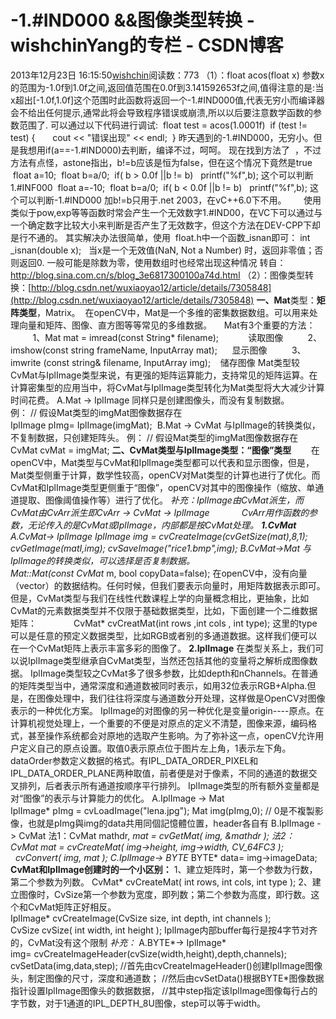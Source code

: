 # -1.#IND000  &&图像类型转换 - wishchinYang的专栏 - CSDN博客
2013年12月23日 16:15:50[wishchin](https://me.csdn.net/wishchin)阅读数：773
（1）：float acos(float x) 参数x的范围为-1.0f到1.0f之间,返回值范围在0.0f到3.141592653f之间,值得注意的是:当x超出[-1.0f,1.0f]这个范围时此函数将返回一个-1.#IND000值,代表无穷小而编译器会不给出任何提示,通常此将会导致程序错误或崩溃,所以以后要注意数学函数的参数范围了.
可以通过以下代码进行调试:
 float test = acos(1.0001f)
 if (test != test) {
      cout << "错误出现" << endl;
 }
昨天遇到的-1.#IND000，无穷小。但是我想用if(a==-1.#IND000)去判断，编译不过，呵呵。
现在找到方法了  ，不过方法有点怪，astone指出，b!=b应该是恒为false，但在这个情况下竟然是true
 float a=10;
 float b=a/0;
 if( b > 0.0f ||b != b)
  printf("%f",b);
这个可以判断1.#INF000
 float a=-10;
 float b=a/0;
 if( b < 0.0f ||b != b)
  printf("%f",b);
这个可以判断-1.#IND000
加b!=b只用于.net 2003，在vC++6.0下不用。
      使用类似于pow,exp等等函数时常会产生一个无效数字1.#IND00，在VC下可以通过与一个确定数字比较大小来判断是否产生了无效数字，但这个方法在DEV-CPP下却是行不通的。
其实解决办法很简单，使用  float.h中一个函数_isnan即可：
int _isnan(double x);  
当x是一个无效值(NaN, Not a Number) 时，返回非零值；否则返回0.
一般可能是除数为零，使用数组时也经常出现这种情况
转自：http://blog.sina.com.cn/s/blog_3e6817300100a74d.html
（2）：图像类型转换：[http://blog.csdn.net/wuxiaoyao12/article/details/7305848](http://blog.csdn.net/wuxiaoyao12/article/details/7305848)
**一、Mat**类型：**矩阵类型**，Matrix。
 在openCV中，Mat是一个多维的密集数据数组。可以用来处理向量和矩阵、图像、直方图等等常见的多维数据。
    Mat有3个重要的方法：
         1、Mat mat = imread(const String* filename);            读取图像
         2、imshow(const string frameName, InputArray mat);      显示图像
         3、imwrite (const string& filename, InputArray img);    储存图像
Mat类型较CvMat与IplImage类型来说，有更强的矩阵运算能力，支持常见的矩阵运算。在计算密集型的应用当中，将CvMat与IplImage类型转化为Mat类型将大大减少计算时间花费。
A.Mat -> IplImage
同样只是创建图像头，而没有复制数据。
例： // 假设Mat类型的imgMat图像数据存在
IplImage pImg= IplImage(imgMat); 
B.Mat -> CvMat
与IplImage的转换类似，不复制数据，只创建矩阵头。
例： // 假设Mat类型的imgMat图像数据存在
     CvMat cvMat = imgMat;
**二、**CvMat类型与IplImage类型**：“图像”类型**
       在openCV中，Mat类型与CvMat和IplImage类型都可以代表和显示图像，但是，Mat类型侧重于计算，数学性较高，openCV对Mat类型的计算也进行了优化。而CvMat和IplImage类型更侧重于“图像”，openCV对其中的图像操作（缩放、单通道提取、图像阈值操作等）进行了优化。
*补充：*IplImage由CvMat派生，而CvMat由CvArr派生即CvArr -> CvMat -> IplImage
            CvArr用作函数的参数，无论传入的是CvMat或IplImage，内部都是按CvMat处理。
**1.CvMat**
A.CvMat-> IplImage
IplImage* img = cvCreateImage(cvGetSize(mat),8,1);
cvGetImage(matI,img);
cvSaveImage("rice1.bmp",img);
B.CvMat->Mat
与IplImage的转换类似，可以选择是否复制数据。
Mat::Mat(const CvMat* m, bool copyData=false);
在openCV中，没有向量（vector）的数据结构。任何时候，但我们要表示向量时，用矩阵数据表示即可。
但是，CvMat类型与我们在线性代数课程上学的向量概念相比，更抽象，比如CvMat的元素数据类型并不仅限于基础数据类型，比如，下面创建一个二维数据矩阵：
              CvMat* cvCreatMat(int rows ,int cols , int type);
这里的type可以是任意的预定义数据类型，比如RGB或者别的多通道数据。这样我们便可以在一个CvMat矩阵上表示丰富多彩的图像了。
**2.IplImage**
在类型关系上，我们可以说IplImage类型继承自CvMat类型，当然还包括其他的变量将之解析成图像数据。
IplImage类型较之CvMat多了很多参数，比如depth和nChannels。在普通的矩阵类型当中，通常深度和通道数被同时表示，如用32位表示RGB+Alpha.但是，在图像处理中，我们往往将深度与通道数分开处理，这样做是OpenCV对图像表示的一种优化方案。
IplImage的对图像的另一种优化是变量origin----原点。在计算机视觉处理上，一个重要的不便是对原点的定义不清楚，图像来源，编码格式，甚至操作系统都会对原地的选取产生影响。为了弥补这一点，openCV允许用户定义自己的原点设置。取值0表示原点位于图片左上角，1表示左下角。
dataOrder参数定义数据的格式。有IPL_DATA_ORDER_PIXEL和IPL_DATA_ORDER_PLANE两种取值，前者便是对于像素，不同的通道的数据交叉排列，后者表示所有通道按顺序平行排列。
IplImage类型的所有额外变量都是对“图像”的表示与计算能力的优化。
A.IplImage -> Mat
IplImage* pImg = cvLoadImage("lena.jpg");
Mat img(pImg,0); // 0是不複製影像，也就是pImg與img的data共用同個記憶體位置，header各自有
B.IplImage -> CvMat
法1：CvMat mathdr, *mat = cvGetMat( img, &mathdr );
法2：CvMat *mat = cvCreateMat( img->height, img->width, CV_64FC3 );
  cvConvert( img, mat );
C.IplImage*-> BYTE*
BYTE* data= img->imageData;
**CvMat和IplImage创建时的一个小区别：**
1、建立矩阵时，第一个参数为行数，第二个参数为列数。
CvMat* cvCreateMat( int rows, int cols, int type );
2、建立图像时，CvSize第一个参数为宽度，即列数；第二个参数为高度，即行数。这 个和CvMat矩阵正好相反。
IplImage* cvCreateImage(CvSize size, int depth, int channels );
CvSize cvSize( int width, int height );
IplImage内部buffer每行是按4字节对齐的，CvMat没有这个限制
*补充：*
A.BYTE*-> IplImage*
img= cvCreateImageHeader(cvSize(width,height),depth,channels);
cvSetData(img,data,step);
//首先由cvCreateImageHeader()创建IplImage图像头，制定图像的尺寸，深度和通道数；
//然后由cvSetData()根据BYTE*图像数据指针设置IplImage图像头的数据数据，
//其中step指定该IplImage图像每行占的字节数，对于1通道的IPL_DEPTH_8U图像，step可以等于width。
